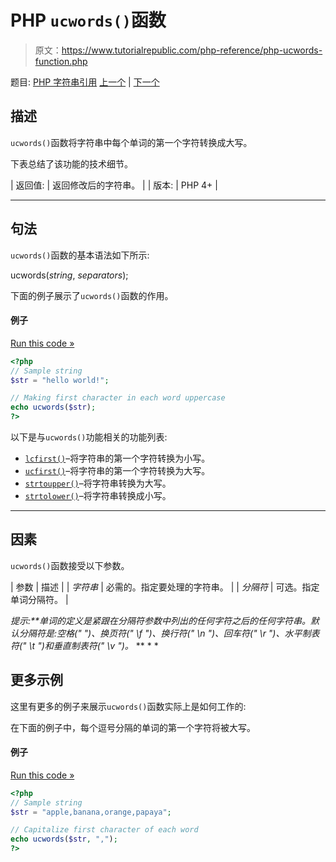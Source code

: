 # PHP `ucwords()`函数

> 原文：<https://www.tutorialrepublic.com/php-reference/php-ucwords-function.php>

题目: [PHP 字符串引用](php-string-functions.php) [上一个](php-ucfirst-function.php) | [下一个](php-vfprintf-function.php)

## 描述

`ucwords()`函数将字符串中每个单词的第一个字符转换成大写。

下表总结了该功能的技术细节。

| 返回值: | 返回修改后的字符串。 |
| 版本: | PHP 4+ |

* * *

## 句法

`ucwords()`函数的基本语法如下所示:

ucwords(*string*, *separators*);

下面的例子展示了`ucwords()`函数的作用。

#### 例子

[Run this code »](../codelab.php?topic=php&file=capitalize-first-character-of-each-word-in-a-string "Run this code to view the output")

```php
<?php
// Sample string
$str = "hello world!";

// Making first character in each word uppercase
echo ucwords($str);
?>
```

以下是与`ucwords()`功能相关的功能列表:

*   [`lcfirst()`](php-lcfirst-function.php)–将字符串的第一个字符转换为小写。
*   [`ucfirst()`](php-ucfirst-function.php)–将字符串的第一个字符转换为大写。
*   [`strtoupper()`](php-strtoupper-function.php)–将字符串转换为大写。
*   [`strtolower()`](php-strtolower-function.php)–将字符串转换成小写。

* * *

## 因素

`ucwords()`函数接受以下参数。

| 参数 | 描述 |
| *字符串* | 必需的。指定要处理的字符串。 |
| *分隔符* | 可选。指定单词分隔符。 |

 ***提示:**单词的定义是紧跟在*分隔符*参数中列出的任何字符之后的任何字符串。默认分隔符是:空格(" ")、换页符(" \f ")、换行符(" \n ")、回车符(" \r ")、水平制表符(" \t ")和垂直制表符(" \v ")。*  ** * *

## 更多示例

这里有更多的例子来展示`ucwords()`函数实际上是如何工作的:

在下面的例子中，每个逗号分隔的单词的第一个字符将被大写。

#### 例子

[Run this code »](../codelab.php?topic=php&file=capitalize-first-character-of-comma-separated-words "Run this code to view the output")

```php
<?php
// Sample string
$str = "apple,banana,orange,papaya";

// Capitalize first character of each word
echo ucwords($str, ",");
?>
```

